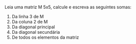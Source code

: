 Leia uma matriz M 5x5, calcule e escreva as seguintes somas:
1. Da linha 3 de M
2. Da coluna 2 de M
3. Da diagonal principal
4. Da diagonal secundária
5. De todos os elementos da matriz 
